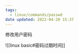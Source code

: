```yaml
---
tags:
  - linux/commands/passwd
date updated: 2022-04-20 15:37
---
```


修改用户密码

![[linux basic#密码过期时间]]
